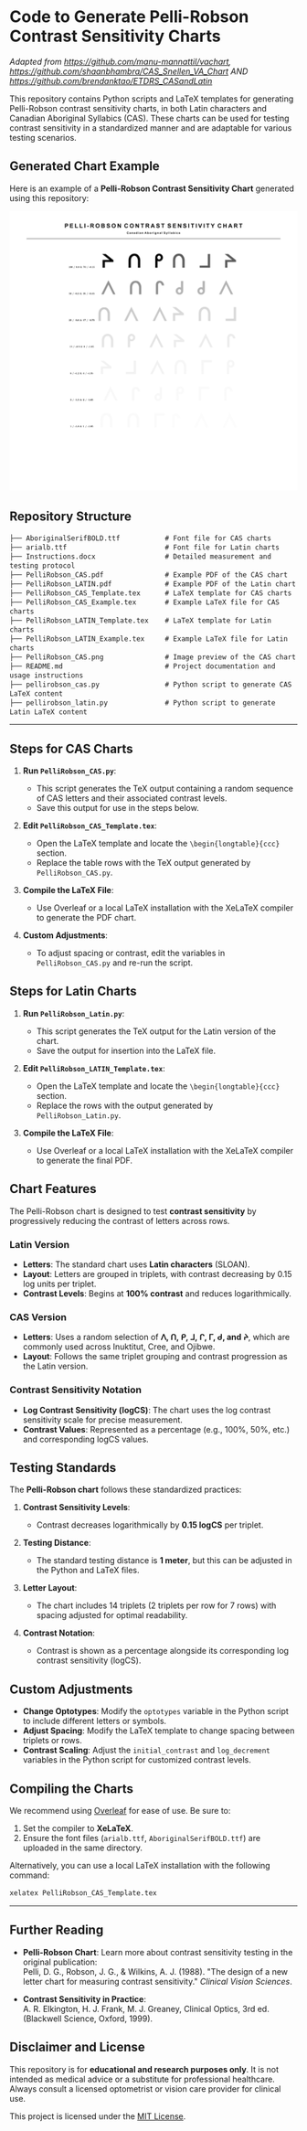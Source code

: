 # Code to Generate Pelli-Robson Contrast Sensitivity Charts
*Adapted from https://github.com/manu-mannattil/vachart, https://github.com/shaanbhambra/CAS_Snellen_VA_Chart AND https://github.com/brendanktao/ETDRS_CASandLatin*

This repository contains Python scripts and LaTeX templates for generating Pelli-Robson contrast sensitivity charts, in both Latin characters and Canadian Aboriginal Syllabics (CAS). These charts can be used for testing contrast sensitivity in a standardized manner and are adaptable for various testing scenarios.

## **Generated Chart Example**

Here is an example of a **Pelli-Robson Contrast Sensitivity Chart** generated using this repository:

![Generated Pelli-Robson Chart](PelliRobson_CAS.png)

## **Repository Structure**

```plaintext
├── AboriginalSerifBOLD.ttf           # Font file for CAS charts
├── arialb.ttf                        # Font file for Latin charts
├── Instructions.docx                 # Detailed measurement and testing protocol
├── PelliRobson_CAS.pdf               # Example PDF of the CAS chart
├── PelliRobson_LATIN.pdf             # Example PDF of the Latin chart
├── PelliRobson_CAS_Template.tex      # LaTeX template for CAS charts
├── PelliRobson_CAS_Example.tex       # Example LaTeX file for CAS charts
├── PelliRobson_LATIN_Template.tex    # LaTeX template for Latin charts
├── PelliRobson_LATIN_Example.tex     # Example LaTeX file for Latin charts
├── PelliRobson_CAS.png               # Image preview of the CAS chart
├── README.md                         # Project documentation and usage instructions
├── pellirobson_cas.py                # Python script to generate CAS LaTeX content
├── pellirobson_latin.py              # Python script to generate Latin LaTeX content
```


---
## **Steps for CAS Charts**

1. **Run `PelliRobson_CAS.py`**:
   - This script generates the TeX output containing a random sequence of CAS letters and their associated contrast levels.
   - Save this output for use in the steps below.

2. **Edit `PelliRobson_CAS_Template.tex`**:
   - Open the LaTeX template and locate the `\begin{longtable}{ccc}` section.
   - Replace the table rows with the TeX output generated by `PelliRobson_CAS.py`.

3. **Compile the LaTeX File**:
   - Use Overleaf or a local LaTeX installation with the XeLaTeX compiler to generate the PDF chart.

4. **Custom Adjustments**:
   - To adjust spacing or contrast, edit the variables in `PelliRobson_CAS.py` and re-run the script.


## **Steps for Latin Charts**

1. **Run `PelliRobson_Latin.py`**:
   - This script generates the TeX output for the Latin version of the chart.
   - Save the output for insertion into the LaTeX file.

2. **Edit `PelliRobson_LATIN_Template.tex`**:
   - Open the LaTeX template and locate the `\begin{longtable}{ccc}` section.
   - Replace the rows with the output generated by `PelliRobson_Latin.py`.

3. **Compile the LaTeX File**:
   - Use Overleaf or a local LaTeX installation with the XeLaTeX compiler to generate the final PDF.
  
## **Chart Features**

The Pelli-Robson chart is designed to test **contrast sensitivity** by progressively reducing the contrast of letters across rows.

### **Latin Version**
- **Letters**: The standard chart uses **Latin characters** (SLOAN).
- **Layout**: Letters are grouped in triplets, with contrast decreasing by 0.15 log units per triplet.
- **Contrast Levels**: Begins at **100% contrast** and reduces logarithmically.

### **CAS Version**
- **Letters**: Uses a random selection of **ᐱ, ᑎ, ᑭ, ᒧ, ᒋ, ᒥ, ᑯ, and ᔨ**, which are commonly used across Inuktitut, Cree, and Ojibwe.
- **Layout**: Follows the same triplet grouping and contrast progression as the Latin version.

### **Contrast Sensitivity Notation**
- **Log Contrast Sensitivity (logCS)**: The chart uses the log contrast sensitivity scale for precise measurement.
- **Contrast Values**: Represented as a percentage (e.g., 100%, 50%, etc.) and corresponding logCS values.

## **Testing Standards**

The **Pelli-Robson chart** follows these standardized practices:

1. **Contrast Sensitivity Levels**:
   - Contrast decreases logarithmically by **0.15 logCS** per triplet.

2. **Testing Distance**:
   - The standard testing distance is **1 meter**, but this can be adjusted in the Python and LaTeX files.

3. **Letter Layout**:
   - The chart includes 14 triplets (2 triplets per row for 7 rows) with spacing adjusted for optimal readability.

4. **Contrast Notation**:
   - Contrast is shown as a percentage alongside its corresponding log contrast sensitivity (logCS).

## **Custom Adjustments**

- **Change Optotypes**:
  Modify the `optotypes` variable in the Python script to include different letters or symbols.
- **Adjust Spacing**:
  Modify the LaTeX template to change spacing between triplets or rows.
- **Contrast Scaling**:
  Adjust the `initial_contrast` and `log_decrement` variables in the Python script for customized contrast levels.


## **Compiling the Charts**

We recommend using [Overleaf](https://overleaf.com) for ease of use. Be sure to:
1. Set the compiler to **XeLaTeX**.
2. Ensure the font files (`arialb.ttf`, `AboriginalSerifBOLD.ttf`) are uploaded in the same directory.

Alternatively, you can use a local LaTeX installation with the following command:
```bash
xelatex PelliRobson_CAS_Template.tex
```


---
## **Further Reading**

- **Pelli-Robson Chart**: Learn more about contrast sensitivity testing in the original publication:  
  Pelli, D. G., Robson, J. G., & Wilkins, A. J. (1988). "The design of a new letter chart for measuring contrast sensitivity." *Clinical Vision Sciences*.

- **Contrast Sensitivity in Practice**:  
  A. R. Elkington, H. J. Frank, M. J. Greaney, Clinical Optics, 3rd ed. (Blackwell Science, Oxford, 1999).


## **Disclaimer and License**
This repository is for **educational and research purposes only**. It is not intended as medical advice or a substitute for professional healthcare. Always consult a licensed optometrist or vision care provider for clinical use.

This project is licensed under the [MIT License](LICENSE).



